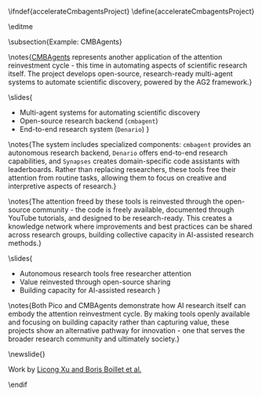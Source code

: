 \ifndef{accelerateCmbagentsProject}
\define{accelerateCmbagentsProject}

\editme

\subsection{Example: CMBAgents}

\notes{[CMBAgents](https://github.com/CMBAgents) represents another application of the attention reinvestment cycle - this time in automating aspects of scientific research itself. The project develops open-source, research-ready multi-agent systems to automate scientific discovery, powered by the AG2 framework.}

\slides{
* Multi-agent systems for automating scientific discovery
* Open-source research backend (`cmbagent`)
* End-to-end research system (`Denario`)
}

\notes{The system includes specialized components: `cmbagent` provides an autonomous research backend, `Denario` offers end-to-end research capabilities, and `Synapses` creates domain-specific code assistants with leaderboards. Rather than replacing researchers, these tools free their attention from routine tasks, allowing them to focus on creative and interpretive aspects of research.}

\notes{The attention freed by these tools is reinvested through the open-source community - the code is freely available, documented through YouTube tutorials, and designed to be research-ready. This creates a knowledge network where improvements and best practices can be shared across research groups, building collective capacity in AI-assisted research methods.}

\slides{
* Autonomous research tools free researcher attention
* Value reinvested through open-source sharing
* Building capacity for AI-assisted research
}

\notes{Both Pico and CMBAgents demonstrate how AI research itself can embody the attention reinvestment cycle. By making tools openly available and focusing on building capacity rather than capturing value, these projects show an alternative pathway for innovation - one that serves the broader research community and ultimately society.}

\newslide{}

Work by [Licong Xu and Boris Boillet et al.](https://arxiv.org/abs/2507.07257)

\endif


